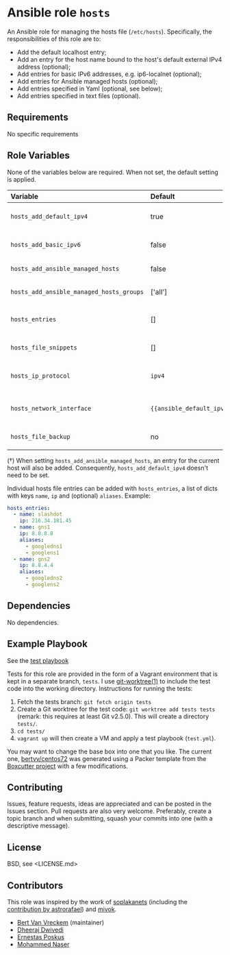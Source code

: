 # Ansible role `hosts`

An Ansible role for managing the hosts file (`/etc/hosts`). Specifically, the responsibilities of this role are to:

- Add the default localhost entry;
- Add an entry for the host name bound to the host's default external IPv4 address (optional);
- Add entries for basic IPv6 addresses, e.g. ip6-localnet (optional);
- Add entries for Ansible managed hosts (optional);
- Add entries specified in Yaml (optional, see below);
- Add entries specified in text files (optional).

## Requirements

No specific requirements

## Role Variables

None of the variables below are required. When not set, the default setting is applied.

| Variable                                 | Default                              | Comments                                                                                                          |
| :---                                     | :---                                 | :---                                                                                                              |
| `hosts_add_default_ipv4`                 | true                                 | If true, an entry for the host name is added, bound to the host's default IPv4 address.                           |
| `hosts_add_basic_ipv6`                   | false                                | If true, basic IPv6 entries are added (e.g. localhost6, ip6-localnet, etc.)                                       |
| `hosts_add_ansible_managed_hosts`        | false                                | If true, an entry for hosts managed by Ansible is added. (†)                                                      |
| `hosts_add_ansible_managed_hosts_groups` | ['all']                              | Control which host entries are created when using `hosts_add_ansible_managed_hosts` |
| `hosts_entries`                          | []                                   | A list of dicts with custom entries to be added to the hosts file. See below for an example.                      |
| `hosts_file_snippets`                    | []                                   | A list of files containing host file snippets to be added to the hosts file verbatim.                             |
| `hosts_ip_protocol`                      | `ipv4`                               | When adding Ansible managed hosts, this specifies the IP protocol (`ipv4` or `ipv6`)                              |
| `hosts_network_interface`                | `{{ansible_default_ipv4.interface}}` | When adding Ansible managed hosts, this specifies the network interface for which the IP address should be added. |
| `hosts_file_backup`                      | no                                   | If yes, backup of host file is created with timestamp                                                             |
|                                          |                                      |                                                                                                                   |

(†) When setting `hosts_add_ansible_managed_hosts`, an entry for the current host will also be added. Consequently, `hosts_add_default_ipv4` doesn't need to be set.

Individual hosts file entries can be added with `hosts_entries`, a list of dicts with keys `name`, `ip` and (optional) `aliases`. Example:

```Yaml
hosts_entries:
  - name: slashdot
    ip: 216.34.181.45
  - name: gns1
    ip: 8.8.8.8
    aliases:
      - googledns1
      - googlens1
  - name: gns2
    ip: 8.8.4.4
    aliases:
      - googledns2
      - googlens2
```

## Dependencies

No dependencies.

## Example Playbook

See the [test playbook](https://github.com/bertvv/ansible-role-hosts/blob/tests/test.yml)

Tests for this role are provided in the form of a Vagrant environment that is kept in a separate branch, `tests`. I use [git-worktree(1)](https://git-scm.com/docs/git-worktree) to include the test code into the working directory. Instructions for running the tests:

1. Fetch the tests branch: `git fetch origin tests`
2. Create a Git worktree for the test code: `git worktree add tests tests` (remark: this requires at least Git v2.5.0). This will create a directory `tests/`.
3. `cd tests/`
4. `vagrant up` will then create a VM and apply a test playbook (`test.yml`).

You may want to change the base box into one that you like. The current one, [bertvv/centos72](https://atlas.hashicorp.com/bertvv/boxes/centos72) was generated using a Packer template from the [Boxcutter project](https://github.com/boxcutter/centos) with a few modifications.

## Contributing

Issues, feature requests, ideas are appreciated and can be posted in the Issues section. Pull requests are also very welcome. Preferably, create a topic branch and when submitting, squash your commits into one (with a descriptive message).

## License

BSD, see <LICENSE.md>

## Contributors

This role was inspired by the work of [soplakanets](https://github.com/soplakanets/ansible-role-hosts/) (including the [contribution by astrorafael](https://github.com/soplakanets/ansible-role-hosts/pull/1/files)) and [mivok](https://github.com/mivok/ansible-hosts/).

- [Bert Van Vreckem](https://github.com/bertvv/) (maintainer)
- [Dheeraj Dwivedi](https://github.com/dheerajdwivedi)
- [Ernestas Poskus](https://github.com/ernestas-poskus)
- [Mohammed Naser](https://github.com/mnaser)
